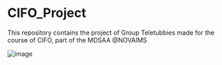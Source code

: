 # CIFO_Project
This repository contains the project of Group Teletubbies made for the course of CIFO, part of the MDSAA @NOVAIMS


![image](https://github.com/sofiacper/CIFO_Project/assets/168906067/c78b4cad-5fa9-453b-9284-bef2c6a8b2a9)

